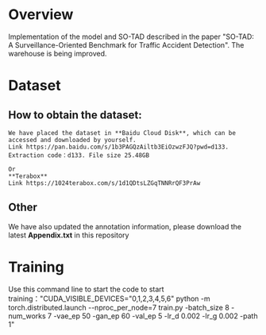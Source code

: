 # Overview
  Implementation of the model and SO-TAD described in the paper "SO-TAD: A Surveillance-Oriented Benchmark for Traffic Accident Detection". The warehouse is being improved. 
# Dataset
  ## How to obtain the dataset:
    We have placed the dataset in **Baidu Cloud Disk**, which can be accessed and downloaded by yourself. 
    Link https://pan.baidu.com/s/1b3PAGQzAiltb3EiOzwzFJQ?pwd=d133. 
    Extraction code：d133. File size 25.48GB 
    
    Or 
    **Terabox**
    Link https://1024terabox.com/s/1d1QDtsLZGqTNNRrQF3PrAw
  ## Other
  We have also updated the annotation information, please download the latest **Appendix.txt** in this repository
# Training
  Use this command line to start the code to start training："CUDA_VISIBLE_DEVICES="0,1,2,3,4,5,6" python -m torch.distributed.launch --nproc_per_node=7 train.py -batch_size 8 -num_works 7 -vae_ep 50 -gan_ep 60 -val_ep 5 -lr_d 0.002 -lr_g 0.002 -path 1"
